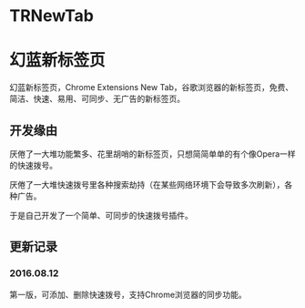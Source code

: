 # TRNewTab
# 幻蓝新标签页

幻蓝新标签页，Chrome Extensions New Tab，谷歌浏览器的新标签页，免费、简洁、快速、易用、可同步、无广告的新标签页。

## 开发缘由

厌倦了一大堆功能繁多、花里胡哨的新标签页，只想简简单单的有个像Opera一样的快速拨号。

厌倦了一大堆快速拨号里各种搜索劫持（在某些网络环境下会导致多次刷新），各种广告。

于是自己开发了一个简单、可同步的快速拨号插件。

## 更新记录
### 2016.08.12
第一版，可添加、删除快速拨号，支持Chrome浏览器的同步功能。